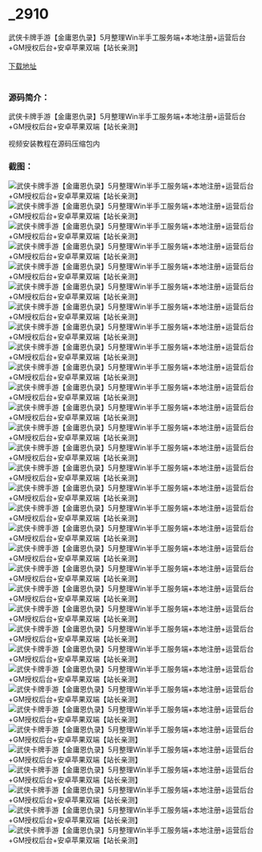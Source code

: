 # _2910
武侠卡牌手游【金庸恩仇录】5月整理Win半手工服务端+本地注册+运营后台+GM授权后台+安卓苹果双端【站长亲测】
<br/></br>
[下载地址](https://www.uuid2.com/2910.html "下载地址")
<br/></br>
<h3>源码简介：</h3>
<p>武侠卡牌手游【金庸恩仇录】5月整理Win半手工服务端+本地注册+运营后台+GM授权后台+安卓苹果双端【站长亲测】<p>
<p>视频安装教程在源码压缩包内<p>
<h3>截图：</h3>
<img src="https://www.uuid2.com/wp-content/uploads/img/202205/c3fbb8c928.jpg" alt="武侠卡牌手游【金庸恩仇录】5月整理Win半手工服务端+本地注册+运营后台+GM授权后台+安卓苹果双端【站长亲测】"><img src="https://www.uuid2.com/wp-content/uploads/img/202205/b0b01f2778.jpg" alt="武侠卡牌手游【金庸恩仇录】5月整理Win半手工服务端+本地注册+运营后台+GM授权后台+安卓苹果双端【站长亲测】"><img src="https://www.uuid2.com/wp-content/uploads/img/202205/b0b01f2751.jpg" alt="武侠卡牌手游【金庸恩仇录】5月整理Win半手工服务端+本地注册+运营后台+GM授权后台+安卓苹果双端【站长亲测】"><img src="https://www.uuid2.com/wp-content/uploads/img/202205/b0b01f2625.jpg" alt="武侠卡牌手游【金庸恩仇录】5月整理Win半手工服务端+本地注册+运营后台+GM授权后台+安卓苹果双端【站长亲测】"><img src="https://www.uuid2.com/wp-content/uploads/img/202205/b0b01f2744.jpg" alt="武侠卡牌手游【金庸恩仇录】5月整理Win半手工服务端+本地注册+运营后台+GM授权后台+安卓苹果双端【站长亲测】"><img src="https://www.uuid2.com/wp-content/uploads/img/202205/b0b01f2647.jpg" alt="武侠卡牌手游【金庸恩仇录】5月整理Win半手工服务端+本地注册+运营后台+GM授权后台+安卓苹果双端【站长亲测】"><img src="https://www.uuid2.com/wp-content/uploads/img/202205/b0b01f2178.jpg" alt="武侠卡牌手游【金庸恩仇录】5月整理Win半手工服务端+本地注册+运营后台+GM授权后台+安卓苹果双端【站长亲测】"><img src="https://www.uuid2.com/wp-content/uploads/img/202205/b0b01f2172.jpg" alt="武侠卡牌手游【金庸恩仇录】5月整理Win半手工服务端+本地注册+运营后台+GM授权后台+安卓苹果双端【站长亲测】"><img src="https://www.uuid2.com/wp-content/uploads/img/202205/288fbf1437.jpg" alt="武侠卡牌手游【金庸恩仇录】5月整理Win半手工服务端+本地注册+运营后台+GM授权后台+安卓苹果双端【站长亲测】"><img src="https://www.uuid2.com/wp-content/uploads/img/202205/288fbf1591.jpg" alt="武侠卡牌手游【金庸恩仇录】5月整理Win半手工服务端+本地注册+运营后台+GM授权后台+安卓苹果双端【站长亲测】"><img src="https://www.uuid2.com/wp-content/uploads/img/202205/288fbf1886.jpg" alt="武侠卡牌手游【金庸恩仇录】5月整理Win半手工服务端+本地注册+运营后台+GM授权后台+安卓苹果双端【站长亲测】"><img src="https://www.uuid2.com/wp-content/uploads/img/202205/288fbf1605.jpg" alt="武侠卡牌手游【金庸恩仇录】5月整理Win半手工服务端+本地注册+运营后台+GM授权后台+安卓苹果双端【站长亲测】"><img src="https://www.uuid2.com/wp-content/uploads/img/202205/288fbf1274.jpg" alt="武侠卡牌手游【金庸恩仇录】5月整理Win半手工服务端+本地注册+运营后台+GM授权后台+安卓苹果双端【站长亲测】"><img src="https://www.uuid2.com/wp-content/uploads/img/202205/288fbf1966.jpg" alt="武侠卡牌手游【金庸恩仇录】5月整理Win半手工服务端+本地注册+运营后台+GM授权后台+安卓苹果双端【站长亲测】"><img src="https://www.uuid2.com/wp-content/uploads/img/202205/288fbf1105.jpg" alt="武侠卡牌手游【金庸恩仇录】5月整理Win半手工服务端+本地注册+运营后台+GM授权后台+安卓苹果双端【站长亲测】"><img src="https://www.uuid2.com/wp-content/uploads/img/202205/eef350f539.jpg" alt="武侠卡牌手游【金庸恩仇录】5月整理Win半手工服务端+本地注册+运营后台+GM授权后台+安卓苹果双端【站长亲测】"><img src="https://www.uuid2.com/wp-content/uploads/img/202205/eef350f954.jpg" alt="武侠卡牌手游【金庸恩仇录】5月整理Win半手工服务端+本地注册+运营后台+GM授权后台+安卓苹果双端【站长亲测】"><img src="https://www.uuid2.com/wp-content/uploads/img/202205/eef350f477.jpg" alt="武侠卡牌手游【金庸恩仇录】5月整理Win半手工服务端+本地注册+运营后台+GM授权后台+安卓苹果双端【站长亲测】"><img src="https://www.uuid2.com/wp-content/uploads/img/202205/eef350f999.jpg" alt="武侠卡牌手游【金庸恩仇录】5月整理Win半手工服务端+本地注册+运营后台+GM授权后台+安卓苹果双端【站长亲测】"><img src="https://www.uuid2.com/wp-content/uploads/img/202205/eef350f325.jpg" alt="武侠卡牌手游【金庸恩仇录】5月整理Win半手工服务端+本地注册+运营后台+GM授权后台+安卓苹果双端【站长亲测】"><img src="https://www.uuid2.com/wp-content/uploads/img/202205/eef350f485.jpg" alt="武侠卡牌手游【金庸恩仇录】5月整理Win半手工服务端+本地注册+运营后台+GM授权后台+安卓苹果双端【站长亲测】"><img src="https://www.uuid2.com/wp-content/uploads/img/202205/eef350f566.jpg" alt="武侠卡牌手游【金庸恩仇录】5月整理Win半手工服务端+本地注册+运营后台+GM授权后台+安卓苹果双端【站长亲测】"><img src="https://www.uuid2.com/wp-content/uploads/img/202205/eef350f299.jpg" alt="武侠卡牌手游【金庸恩仇录】5月整理Win半手工服务端+本地注册+运营后台+GM授权后台+安卓苹果双端【站长亲测】"><img src="https://www.uuid2.com/wp-content/uploads/img/202205/632e689761.jpg" alt="武侠卡牌手游【金庸恩仇录】5月整理Win半手工服务端+本地注册+运营后台+GM授权后台+安卓苹果双端【站长亲测】"><img src="https://www.uuid2.com/wp-content/uploads/img/202205/632e689621.jpg" alt="武侠卡牌手游【金庸恩仇录】5月整理Win半手工服务端+本地注册+运营后台+GM授权后台+安卓苹果双端【站长亲测】"><img src="https://www.uuid2.com/wp-content/uploads/img/202205/632e689807.jpg" alt="武侠卡牌手游【金庸恩仇录】5月整理Win半手工服务端+本地注册+运营后台+GM授权后台+安卓苹果双端【站长亲测】"><img src="https://www.uuid2.com/wp-content/uploads/img/202205/632e689322.jpg" alt="武侠卡牌手游【金庸恩仇录】5月整理Win半手工服务端+本地注册+运营后台+GM授权后台+安卓苹果双端【站长亲测】"><img src="https://www.uuid2.com/wp-content/uploads/img/202205/632e689976.jpg" alt="武侠卡牌手游【金庸恩仇录】5月整理Win半手工服务端+本地注册+运营后台+GM授权后台+安卓苹果双端【站长亲测】"><img src="https://www.uuid2.com/wp-content/uploads/img/202205/632e689661.jpg" alt="武侠卡牌手游【金庸恩仇录】5月整理Win半手工服务端+本地注册+运营后台+GM授权后台+安卓苹果双端【站长亲测】"><img src="https://www.uuid2.com/wp-content/uploads/img/202205/632e689224.jpg" alt="武侠卡牌手游【金庸恩仇录】5月整理Win半手工服务端+本地注册+运营后台+GM授权后台+安卓苹果双端【站长亲测】"><img src="https://www.uuid2.com/wp-content/uploads/img/202205/ac02d8b237.jpg" alt="武侠卡牌手游【金庸恩仇录】5月整理Win半手工服务端+本地注册+运营后台+GM授权后台+安卓苹果双端【站长亲测】"><img src="https://www.uuid2.com/wp-content/uploads/img/202205/ac02d8b589.jpg" alt="武侠卡牌手游【金庸恩仇录】5月整理Win半手工服务端+本地注册+运营后台+GM授权后台+安卓苹果双端【站长亲测】"><img src="https://www.uuid2.com/wp-content/uploads/img/202205/ac02d8b903.jpg" alt="武侠卡牌手游【金庸恩仇录】5月整理Win半手工服务端+本地注册+运营后台+GM授权后台+安卓苹果双端【站长亲测】">
